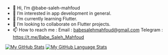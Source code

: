 - 👋 Hi, I’m @babe-saleh-mahfoud
- 👀 I’m interested in 
app development in general.
- 🌱 I’m currently learning Flutter.
- 💞️ I’m looking to collaborate on Flutter projects.
- 📫 How to reach me :
Email : babesalehmahfoud@gmail.com
Telegram : https://t.me/Babe_Saleh_Mahfoud


[![My GitHub Stats](https://github-readme-stats.vercel.app/api/?username=babe-saleh-mahfoud&count_private=true&theme=light&showicons=true)]()
[![My GitHub Language Stats](https://github-readme-stats.vercel.app/api/top-langs/?username=babe-saleh-mahfoud&langs_count=5&theme=light)]()

<!---
babe-saleh-mahfoud/babe-saleh-mahfoud is a ✨ special ✨ repository because its `README.md` (this file) appears on your GitHub profile.
You can click the Preview link to take a look at your changes.
--->
